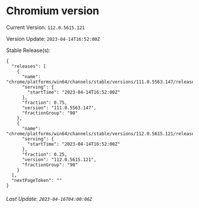 # Chromium version

Current Version: `112.0.5615.121`

Version Update: `2023-04-14T16:52:00Z`

Stable Release(s):
```
{
  "releases": [
    {
      "name": "chrome/platforms/win64/channels/stable/versions/111.0.5563.147/releases/1681491120",
      "serving": {
        "startTime": "2023-04-14T16:52:00Z"
      },
      "fraction": 0.75,
      "version": "111.0.5563.147",
      "fractionGroup": "90"
    },
    {
      "name": "chrome/platforms/win64/channels/stable/versions/112.0.5615.121/releases/1681491120",
      "serving": {
        "startTime": "2023-04-14T16:52:00Z"
      },
      "fraction": 0.25,
      "version": "112.0.5615.121",
      "fractionGroup": "90"
    }
  ],
  "nextPageToken": ""
}
```

###### Last Update: `2023-04-16T04:00:06Z`
        